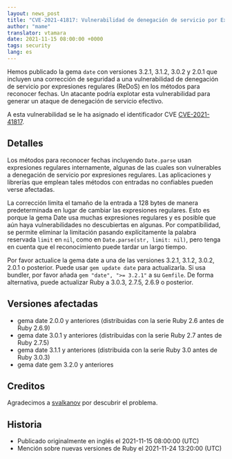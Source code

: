 ```yaml
---
layout: news_post
title: "CVE-2021-41817: Vulnerabilidad de denegación de servicio por Expresiones Reguales en los métodos para reconocer fechas"
author: "mame"
translator: vtamara
date: 2021-11-15 08:00:00 +0000
tags: security
lang: es
---
```


Hemos publicado la gema `date` con versiones 3.2.1, 3.1.2, 3.0.2 y 2.0.1
que incluyen una corrección de seguridad a una vulnerabilidad de denegación
de servicio por expresiones regulares (ReDoS) en los métodos para reconocer
fechas.
Un atacante podría explotar esta vulnerabilidad para generar
un ataque de denegación de servicio efectivo.

A esta vulnerabilidad se le ha asignado el identificador CVE
[CVE-2021-41817](https://nvd.nist.gov/vuln/detail/CVE-2021-41817).

## Detalles

Los métodos para reconocer fechas incluyendo `Date.parse` usan
expresiones regulares internamente, algunas de las cuales son vulnerables
a denegación de servicio por expresiones regulares.
Las aplicaciones y librerías que emplean tales métodos con entradas
no confiables pueden verse afectadas.

La corrección limita el tamaño de la entrada a 128 bytes de manera
predeterminada en lugar de cambiar las expresiones regulares.
Esto es porque la gema Date usa muchas expresiones regulares y es posible que aún haya
vulnerabilidades no descubiertas en algunas.  Por compatibilidad, se
permite eliminar la limitación pasando explícitamente la palabra
reservada `limit` en `nil`, como en `Date.parse(str, limit: nil)`,
pero tenga en cuenta que el reconocimiento puede tardar un largo tiempo.

Por favor actualice la gema date a una de las versiones 3.2.1, 3.1.2, 3.0.2,
2.0.1 o posterior.  Puede usar `gem update date` para actualizarla.
Si usa bundler, por favor añada `gem "date", ">= 3.2.1"` a su `Gemfile`.
De forma alternativa, puede actualizar Ruby a 3.0.3, 2.7.5, 2.6.9 o posterior.

## Versiones afectadas

* gema date 2.0.0 y anteriores (distribuidas con la serie Ruby 2.6 antes de Ruby 2.6.9)
* gema date 3.0.1 y anteriores (distribuidas con la serie  Ruby 2.7 antes de Ruby 2.7.5)
* gema date 3.1.1 y anteriores (distribuida con la serie Ruby 3.0 antes de Ruby 3.0.3)
* gema date gem 3.2.0 y anteriores

## Creditos

Agradecimos a [svalkanov](https://github.com/SValkanov/) por descubrir
el problema.

## Historia

* Publicado originalmente en inglés el 2021-11-15 08:00:00 (UTC)
* Mención sobre nuevas versiones de Ruby el 2021-11-24 13:20:00 (UTC)
